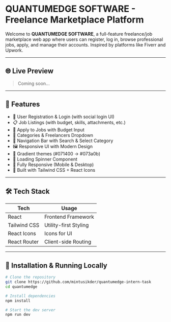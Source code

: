 # QUANTUMEDGE SOFTWARE - Freelance Marketplace Platform

Welcome to **QUANTUMEDGE SOFTWARE**, a full-feature freelance/job marketplace web app where users can register, log in, browse professional jobs, apply, and manage their accounts. Inspired by platforms like Fiverr and Upwork.

---

## 🌐 Live Preview

> Coming soon...

---

## 🚀 Features

- 🔐 User Registration & Login (with social login UI)
- 📋 Job Listings (with budget, skills, attachments, etc.)
- 💼 Apply to Jobs with Budget Input
- 📂 Categories & Freelancers Dropdown
- 🧭 Navigation Bar with Search & Select Category
- 🖼️ Responsive UI with Modern Design
- 🎨 Gradient themes (#071400 → #073a0b)
- 🔄 Loading Spinner Component
- 📱 Fully Responsive (Mobile & Desktop)
- 🦾 Built with Tailwind CSS + React Icons

---

## 🛠 Tech Stack

| Tech         | Usage                 |
| ------------ | --------------------- |
| React        | Frontend Framework    |
| Tailwind CSS | Utility-first Styling |
| React Icons  | Icons for UI          |
| React Router | Client-side Routing   |

---

## 🧪 Installation & Running Locally

```bash
# Clone the repository
git clone https://github.com/mintusikder/quantumedge-intern-task
cd quantumedge

# Install dependencies
npm install

# Start the dev server
npm run dev
